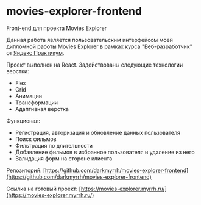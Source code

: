 # movies-explorer-frontend
Front-end для проекта Movies Explorer

Данная работа является пользовательским интерфейсом моей дипломной работы Movies Explorer в рамках курса "Веб-разработчик" от [Яндекс Практикум](https://practicum.yandex.ru/).

Проект выполнен на React. Задействованы следующие технологии верстки:

- Flex
- Grid
- Анимации
- Трансформации
- Адаптивная верстка

Функционал:
- Регистрация, авторизация и обновление данных пользователя
- Поиск фильмов
- Фильтрация по длительности
- Добавление фильмов в избранное пользователя и удаление из него
- Валидация форм на стороне клиента

Репозиторий: [https://github.com/darkmyrrh/movies-explorer-frontend](https://github.com/darkmyrrh/movies-explorer-frontend)

Ссылка на готовый проект: [https://movies-explorer.myrrh.ru/](https://movies-explorer.myrrh.ru/)
